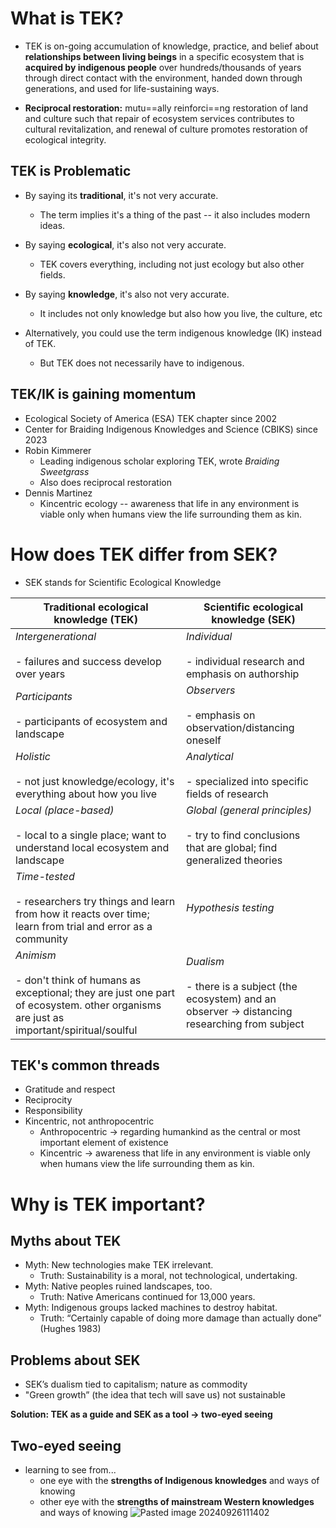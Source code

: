 
# What is TEK?
* TEK is on-going accumulation of knowledge, practice, and belief about **relationships between living beings** in a specific ecosystem that is **acquired by indigenous people** over hundreds/thousands of years through direct contact with the environment, handed down through generations, and used for life-sustaining ways.

* **Reciprocal restoration:** mutu==ally reinforci==ng restoration of land and culture such that repair of ecosystem services contributes to cultural revitalization, and renewal of culture promotes restoration of ecological integrity.

## TEK is Problematic
* By saying its **traditional**, it's not very accurate.
	* The term implies it's a thing of the past -- it also includes modern ideas.
* By saying **ecological**, it's also not very accurate.
	* TEK covers everything, including not just ecology but also other fields.
* By saying **knowledge**, it's also not very accurate.
	* It includes not only knowledge but also how you live, the culture, etc

* Alternatively, you could use the term indigenous knowledge (IK) instead of TEK.
	* But TEK does not necessarily have to indigenous.

## TEK/IK is gaining momentum
* Ecological Society of America (ESA) TEK chapter since 2002
* Center for Braiding Indigenous Knowledges and Science (CBIKS) since 2023
* Robin Kimmerer
	* Leading indigenous scholar exploring TEK, wrote *Braiding Sweetgrass*
	* Also does reciprocal restoration
* Dennis Martinez
	* Kincentric ecology -- awareness that life in any environment is viable only when humans view the life surrounding them as kin. 

# How does TEK differ from SEK?
* SEK stands for Scientific Ecological Knowledge

| Traditional ecological knowledge (TEK)                                                                                                                | Scientific ecological knowledge (SEK)                                                                        |
| ----------------------------------------------------------------------------------------------------------------------------------------------------- | ------------------------------------------------------------------------------------------------------------ |
| *Intergenerational*<br><br>- failures and success develop over years                                                                                  | *Individual*<br><br>- individual research and emphasis on authorship                                         |
| *Participants*<br><br>- participants of ecosystem and landscape                                                                                       | *Observers*<br><br>- emphasis on observation/distancing oneself                                              |
| *Holistic*<br><br>- not just knowledge/ecology, it's everything about how you live                                                                    | *Analytical*<br><br>- specialized into specific fields of research                                           |
| *Local (place-based)*<br><br>- local to a single place; want to understand local ecosystem and landscape                                              | *Global (general principles)*<br><br>- try to find conclusions that are global; find generalized theories    |
| *Time-tested*<br><br>- researchers try things and learn from how it reacts over time; learn from trial and error as a community                       | *Hypothesis testing*                                                                                         |
| *Animism*<br><br>- don't think of humans as exceptional; they are just one part of ecosystem. other organisms are just as important/spiritual/soulful | *Dualism*<br><br>- there is a subject (the ecosystem) and an observer -> distancing researching from subject |


## TEK's common threads
* Gratitude and respect
* Reciprocity
* Responsibility
* Kincentric, not anthropocentric
	* Anthropocentric -> regarding humankind as the central or most important element of existence
	* Kincentric -> awareness that life in any environment is viable only when humans view the life surrounding them as kin. 


# Why is TEK important?

## Myths about TEK
* Myth: New technologies make TEK irrelevant.
	* Truth: Sustainability is a moral, not technological, undertaking.
* Myth: Native peoples ruined landscapes, too.
	* Truth: Native Americans continued for 13,000 years.
* Myth: Indigenous groups lacked machines to destroy habitat.
	* Truth: “Certainly capable of doing more damage than actually done” (Hughes 1983)

## Problems about SEK
* SEK’s dualism tied to capitalism; nature as commodity
* "Green growth” (the idea that tech will save us) not sustainable

**Solution: TEK as a guide and SEK as a tool -> two-eyed seeing**

## Two-eyed seeing
* learning to see from...
	* one eye with the **strengths of Indigenous knowledges** and ways of knowing
	* other eye with the **strengths of mainstream Western knowledges** and ways of knowing
![Pasted image 20240926111402](Pasted%20image%2020240926111402.png)



